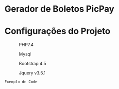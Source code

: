 # Gerador de Boletos PicPay
<h1>Configurações do Projeto</h1>
<ul>
<ol>PHP7.4</ol>
<ol>Mysql</ol>
<ol>Bootstrap 4.5</ol>
<ol>Jquery v3.5.1</ol>
</ul>
<code>Exemplo de Code</code>
